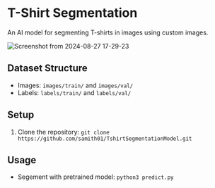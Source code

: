 <h1>T-Shirt Segmentation</h1>
    
<p>An AI model for segmenting T-shirts in images using custom images.</p>
    
![Screenshot from 2024-08-27 17-29-23](https://github.com/user-attachments/assets/07642036-b7c4-4019-a03b-58517c905536)
<h2>Dataset Structure</h2>
<ul>
    <li>Images: <code>images/train/</code> and <code>images/val/</code></li>
    <li>Labels: <code>labels/train/</code> and <code>labels/val/</code></li>
</ul>

<h2>Setup</h2>
<ol>
    <li>Clone the repository: <code>git clone https://github.com/samith01/TshirtSegmentationModel.git</code></li>
</ol>

<h2>Usage</h2>
<ul>
    <li>Segement with pretrained model: <code>python3 predict.py</code></li>
</ul>

